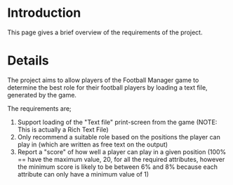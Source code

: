 # Introduction #

This page gives a brief overview of the requirements of the project.


# Details #

The project aims to allow players of the Football Manager game to determine the best role for their football players by loading a text file, generated by the game.

The requirements are;

  1. Support loading of the "Text file" print-screen from the game (NOTE: This is actually a Rich Text File)
  1. Only recommend a suitable role based on the positions the player can play in (which are written as free text on the output)
  1. Report a "score" of how well a player can play in a given position (100% == have the maximum value, 20, for all the required attributes, however the minimum score is likely to be between 6% and 8% because each attribute can only have a minimum value of 1)